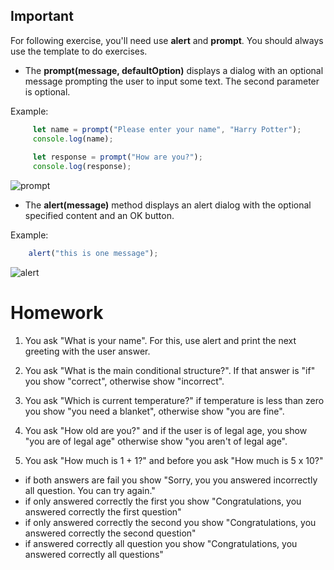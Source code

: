 ## Important
For following exercise, you'll need use **alert** and **prompt**.
You should always use the template to do exercises.

- The **prompt(message, defaultOption)** displays a dialog with an optional message prompting the user to input some text.
  The second parameter is optional.

Example:
```javascript
     let name = prompt("Please enter your name", "Harry Potter");
     console.log(name);
    
     let response = prompt("How are you?");
     console.log(response);
```
![prompt](prompt.jpg)

- The **alert(message)** method displays an alert dialog with the optional specified content and an OK button.

Example:
```javascript
    alert("this is one message");
```

![alert](alert.jpg)


# Homework

 1. You ask "What is your name". For this, use alert and print the next greeting with the user answer.

 2. You ask "What is the main conditional structure?". If that answer is "if" you show "correct", otherwise show "incorrect".

 3. You ask "Which is current temperature?" if temperature is less than zero you show "you need a blanket", otherwise show "you are fine".  

 4. You ask "How old are you?" and if the user is of legal age, you show "you are of legal age" otherwise show "you aren't of legal age".
 
 5. You ask "How much is 1 + 1?" and before you ask "How much is 5 x 10?"
 
   - if both answers are fail you show "Sorry, you you answered incorrectly all question. You can try again."
   - if only answered correctly the first you show "Congratulations, you answered correctly the first question"
   - if only answered correctly the second you show "Congratulations, you answered correctly the second question"
   - if answered correctly all question you show "Congratulations, you answered correctly all questions"
